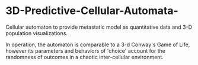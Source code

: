 # 3D-Predictive-Cellular-Automata-
Cellular automaton to provide metastatic model as quantitative data and 3-D population visualizations. 

In operation, the automaton is comparable to a 3-d Conway's Game of Life, however its parameters and behaviors of 'choice' account for the randomness of outcomes in a chaotic inter-cellular environment.

